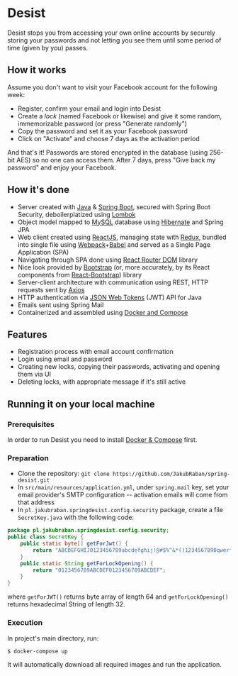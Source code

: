 # Desist
Desist stops you from accessing your own online accounts by securely storing your passwords and not letting you see them until some period of time (given by you) passes.

## How it works
Assume you don't want to visit your Facebook account for the following week:
- Register, confirm your email and login into Desist
- Create a _lock_ (named Facebook or likewise) and give it some random, immemorizable password (or press "Generate randomly")
- Copy the password and set it as your Facebook password
- Click on "Activate" and choose 7 days as the activation period

And that's it! Passwords are stored encrypted in the database (using 256-bit AES) so no one can access them. After 7 days, press "Give back my password" and enjoy your Facebook.

## How it's done
- Server created with [Java](http://java.com) & [Spring Boot](https://spring.io/), secured with Spring Boot Security, deboilerplatized using [Lombok](https://projectlombok.org/)
- Object model mapped to [MySQL](https://www.mysql.com/) database using [Hibernate](https://hibernate.org/) and Spring JPA
- Web client created using [ReactJS](https://reactjs.org/), managing state with [Redux](https://redux.js.org/), bundled into single file using [Webpack](https://webpack.js.org/)+[Babel](https://babeljs.io/) and served as a Single Page Application (SPA)
- Navigating through SPA done using [React Router DOM](https://reactrouter.com/) library
- Nice look provided by [Bootstrap](https://getbootstrap.com/) (or, more accurately, by its React components from [React-Bootstrap](https://react-bootstrap.github.io/)) library
- Server-client architecture with communication using REST, HTTP requests sent by [Axios](https://github.com/axios/axios)
- HTTP authentication via [JSON Web Tokens](https://jwt.io/) (JWT) API for Java
- Emails sent using Spring Mail
- Containerized and assembled using [Docker and Compose](https://www.docker.com/get-started)

## Features
- Registration process with email account confirmation
- Login using email and password
- Creating new locks, copying their passwords, activating and opening them via UI
- Deleting locks, with appropriate message if it's still active

## Running it on your local machine
### Prerequisites
In order to run Desist you need to install [Docker & Compose](https://www.docker.com/get-started) first.

### Preparation
- Clone the repository: `git clone https://github.com/JakubRaban/spring-desist.git`
- In `src/main/resources/application.yml`, under `spring.mail` key, set your email provider's SMTP configuration -- activation emails will come from that address
- In `pl.jakubraban.springdesist.config.security` package, create a file `SecretKey.java` with the following code:
```java
package pl.jakubraban.springdesist.config.security;
public class SecretKey {
    public static byte[] getForJwt() {
        return "ABCDEFGHIJ0123456789abcdefghij!@#$%^&*()1234567890qwertyuiopASDF".getBytes();
    }
    public static String getForLockOpening() {
        return "0123456789ABCDEF0123456789ABCDEF";
    }
}
```
where `getForJWT()` returns byte array of length 64 and `getForLockOpening()` returns hexadecimal String of length 32.

### Execution
In project's main directory, run:
```
$ docker-compose up
```
It will automatically download all required images and run the application.
